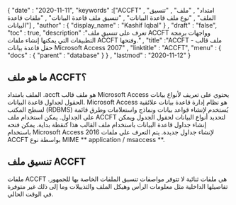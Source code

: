 {
  "date" : "2020-11-11",
  "keywords" :["ACCFT" , "امتداد" , "ملف" , "تنسيق الملف" , "نوع ملف قاعدة البيانات" , "تنسيق ملف قاعدة البيانات" , "ملفات قاعدة البيانات"] ,
  "author" : {
    "display_name" : "Kashif Iqbal"
} ,
  "draft" : "false",
  "toc" : true,
  "description" :"تعرف على تنسيق ملف ACCFT وواجهات برمجة التطبيقات التي يمكنها إنشاء ملفات ACCFT وفتحها." ,
  "title" :"ACCFT - ملف قالب حقل قاعدة بيانات Microsoft Access 2007" ,
  "linktitle" : "ACCFT",
  "menu" : {
    "docs" : {
      "parent" : "database"
}
} ,
  "lastmod" : "2020-11-12"
}

## ما هو ملف ACCFT؟

الملف بامتداد .accft هو ملف قالب Microsoft Access يحتوي على تعريف لأنواع بيانات الحقول لجداول قاعدة البيانات. Microsoft Access هو نظام إدارة قاعدة بيانات علائقية لسطح المكتب (RDBMS) يُستخدم لإنشاء قواعد بيانات ونماذج واستعلامات وطرق قائمة على الجداول. يمكن استخدام ملف ACCFT لتحديد أنواع البيانات لحقول الجدول ويمكن إنشاء جداول قاعدة البيانات باستخدام ملف القالب هذا كنقطة بداية. يمكن فتحه باستخدام Microsoft Access 2016 لإنشاء جداول جديدة. يتم التعرف على ملفات ACCFT بواسطة نوع MIME ** application / msaccess **.

## تنسيق ملف ACCFT

ملفات ACCFT هي ملفات ثنائية لا تتوفر مواصفات تنسيق الملفات الخاصة بها للجمهور. تفاصيلها الداخلية مثل معلومات الرأس وهيكل الملف والتذييلات وما إلى ذلك غير متوفرة في الوقت الحالي.

